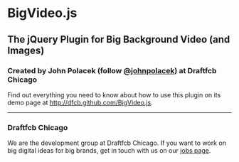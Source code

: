 # BigVideo.js
## The jQuery Plugin for Big Background Video (and Images)
### Created by John Polacek (follow [@johnpolacek](https://twitter.com/johnpolacek)) at Draftfcb Chicago
Find out everything you need to know about how to use this plugin on its demo page at <http://dfcb.github.com/BigVideo.js>.

* * *
### Draftfcb Chicago
We are the development group at Draftfcb Chicago. If you want to work on big digital ideas for big brands, get in touch with us on our [jobs page](http://recruiting.draftfcb.net).